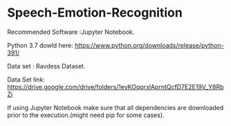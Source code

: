 # Speech-Emotion-Recognition

Recommended Software :Jupyter Notebook.

Python 3.7  dowld here: https://www.python.org/downloads/release/python-391/

Data set : Ravdess Dataset.  

Data Set link:  https://drive.google.com/drive/folders/1eyKOqqrxlAprntQcfD7E2E19V_Y8RbZi

If using Jupyter Notebook make sure that all dependencies are downloaded prior to the execution.(might need pip for some cases).
